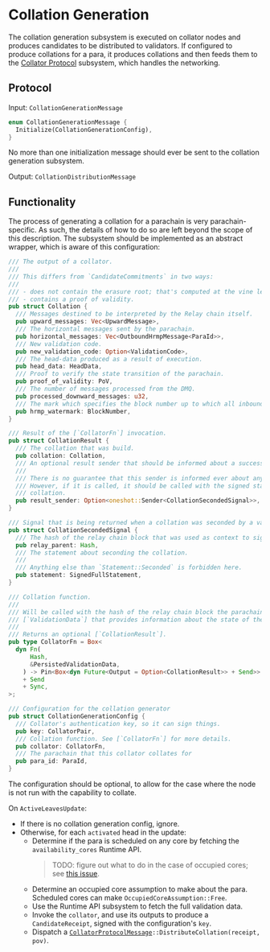 # Collation Generation

The collation generation subsystem is executed on collator nodes and produces candidates to be distributed to validators. If configured to produce collations for a para, it produces collations and then feeds them to the [Collator Protocol][CP] subsystem, which handles the networking.

## Protocol

Input: `CollationGenerationMessage`

```rust
enum CollationGenerationMessage {
  Initialize(CollationGenerationConfig),
}
```

No more than one initialization message should ever be sent to the collation generation subsystem.

Output: `CollationDistributionMessage`

## Functionality

The process of generating a collation for a parachain is very parachain-specific. As such, the details of how to do so are left beyond the scope of this description. The subsystem should be implemented as an abstract wrapper, which is aware of this configuration:

```rust
/// The output of a collator.
///
/// This differs from `CandidateCommitments` in two ways:
///
/// - does not contain the erasure root; that's computed at the vine level, not at Cumulus
/// - contains a proof of validity.
pub struct Collation {
  /// Messages destined to be interpreted by the Relay chain itself.
  pub upward_messages: Vec<UpwardMessage>,
  /// The horizontal messages sent by the parachain.
  pub horizontal_messages: Vec<OutboundHrmpMessage<ParaId>>,
  /// New validation code.
  pub new_validation_code: Option<ValidationCode>,
  /// The head-data produced as a result of execution.
  pub head_data: HeadData,
  /// Proof to verify the state transition of the parachain.
  pub proof_of_validity: PoV,
  /// The number of messages processed from the DMQ.
  pub processed_downward_messages: u32,
  /// The mark which specifies the block number up to which all inbound HRMP messages are processed.
  pub hrmp_watermark: BlockNumber,
}

/// Result of the [`CollatorFn`] invocation.
pub struct CollationResult {
  /// The collation that was build.
  pub collation: Collation,
  /// An optional result sender that should be informed about a successfully seconded collation.
  ///
  /// There is no guarantee that this sender is informed ever about any result, it is completely okay to just drop it.
  /// However, if it is called, it should be called with the signed statement of a parachain validator seconding the
  /// collation.
  pub result_sender: Option<oneshot::Sender<CollationSecondedSignal>>,
}

/// Signal that is being returned when a collation was seconded by a validator.
pub struct CollationSecondedSignal {
  /// The hash of the relay chain block that was used as context to sign [`Self::statement`].
  pub relay_parent: Hash,
  /// The statement about seconding the collation.
  ///
  /// Anything else than `Statement::Seconded` is forbidden here.
  pub statement: SignedFullStatement,
}

/// Collation function.
///
/// Will be called with the hash of the relay chain block the parachain block should be build on and the
/// [`ValidationData`] that provides information about the state of the parachain on the relay chain.
///
/// Returns an optional [`CollationResult`].
pub type CollatorFn = Box<
  dyn Fn(
      Hash,
      &PersistedValidationData,
    ) -> Pin<Box<dyn Future<Output = Option<CollationResult>> + Send>>
    + Send
    + Sync,
>;

/// Configuration for the collation generator
pub struct CollationGenerationConfig {
  /// Collator's authentication key, so it can sign things.
  pub key: CollatorPair,
  /// Collation function. See [`CollatorFn`] for more details.
  pub collator: CollatorFn,
  /// The parachain that this collator collates for
  pub para_id: ParaId,
}
```

The configuration should be optional, to allow for the case where the node is not run with the capability to collate.

On `ActiveLeavesUpdate`:

* If there is no collation generation config, ignore.
* Otherwise, for each `activated` head in the update:
  * Determine if the para is scheduled on any core by fetching the `availability_cores` Runtime API.
    > TODO: figure out what to do in the case of occupied cores; see [this issue](https://github.com/paritytech/vine/issues/1573).
  * Determine an occupied core assumption to make about the para. Scheduled cores can make `OccupiedCoreAssumption::Free`.
  * Use the Runtime API subsystem to fetch the full validation data.
  * Invoke the `collator`, and use its outputs to produce a `CandidateReceipt`, signed with the configuration's `key`.
  * Dispatch a [`CollatorProtocolMessage`][CPM]`::DistributeCollation(receipt, pov)`.

[CP]: collator-protocol.md
[CPM]: ../../types/overseer-protocol.md#collatorprotocolmessage
